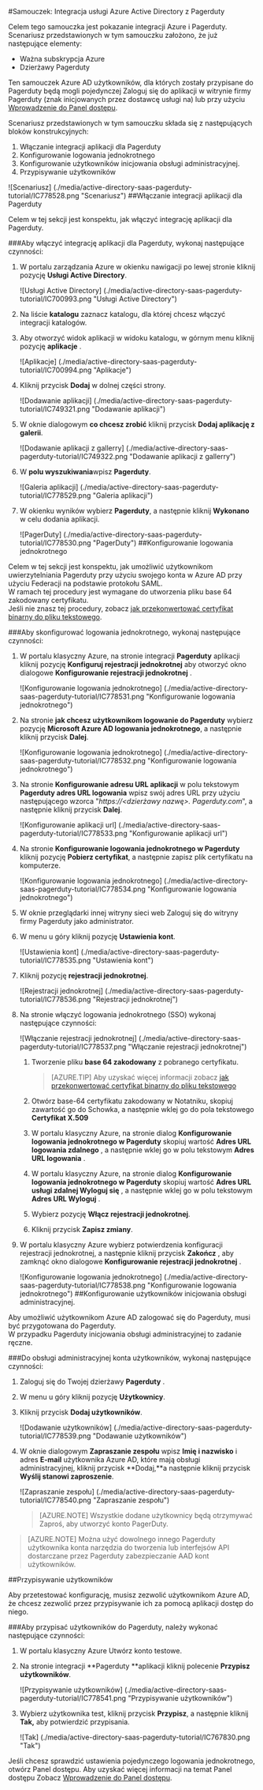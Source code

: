 <properties 
    pageTitle="Samouczek: Integracja usługi Azure Active Directory z Pagerduty | Microsoft Azure" 
    description="Dowiedz się, jak użyć Pagerduty z usługi Azure Active Directory w celu włączenia rejestracji jednokrotnej, automatycznego inicjowania obsługi administracyjnej i nie tylko!" 
    services="active-directory" 
    authors="jeevansd"  
    documentationCenter="na" 
    manager="femila"/>
<tags 
    ms.service="active-directory" 
    ms.devlang="na" 
    ms.topic="article" 
    ms.tgt_pltfrm="na" 
    ms.workload="identity" 
    ms.date="09/29/2016" 
    ms.author="jeedes" />

#<a name="tutorial-azure-active-directory-integration-with-pagerduty"></a>Samouczek: Integracja usługi Azure Active Directory z Pagerduty
  
Celem tego samouczka jest pokazanie integracji Azure i Pagerduty.  
Scenariusz przedstawionych w tym samouczku założono, że już następujące elementy:

-   Ważna subskrypcja Azure
-   Dzierżawy Pagerduty
  
Ten samouczek Azure AD użytkowników, dla których zostały przypisane do Pagerduty będą mogli pojedynczej Zaloguj się do aplikacji w witrynie firmy Pagerduty (znak inicjowanych przez dostawcę usługi na) lub przy użyciu [Wprowadzenie do Panel dostępu](active-directory-saas-access-panel-introduction.md).
  
Scenariusz przedstawionych w tym samouczku składa się z następujących bloków konstrukcyjnych:

1.  Włączanie integracji aplikacji dla Pagerduty
2.  Konfigurowanie logowania jednokrotnego
3.  Konfigurowanie użytkowników inicjowania obsługi administracyjnej.
4.  Przypisywanie użytkowników

![Scenariusz] (./media/active-directory-saas-pagerduty-tutorial/IC778528.png "Scenariusz")
##<a name="enabling-the-application-integration-for-pagerduty"></a>Włączanie integracji aplikacji dla Pagerduty
  
Celem w tej sekcji jest konspektu, jak włączyć integrację aplikacji dla Pagerduty.

###<a name="to-enable-the-application-integration-for-pagerduty-perform-the-following-steps"></a>Aby włączyć integrację aplikacji dla Pagerduty, wykonaj następujące czynności:

1.  W portalu zarządzania Azure w okienku nawigacji po lewej stronie kliknij pozycję **Usługi Active Directory**.

    ![Usługi Active Directory] (./media/active-directory-saas-pagerduty-tutorial/IC700993.png "Usługi Active Directory")

2.  Na liście **katalogu** zaznacz katalogu, dla której chcesz włączyć integracji katalogów.

3.  Aby otworzyć widok aplikacji w widoku katalogu, w górnym menu kliknij pozycję **aplikacje** .

    ![Aplikacje] (./media/active-directory-saas-pagerduty-tutorial/IC700994.png "Aplikacje")

4.  Kliknij przycisk **Dodaj** w dolnej części strony.

    ![Dodawanie aplikacji] (./media/active-directory-saas-pagerduty-tutorial/IC749321.png "Dodawanie aplikacji")

5.  W oknie dialogowym **co chcesz zrobić** kliknij przycisk **Dodaj aplikację z galerii**.

    ![Dodawanie aplikacji z gallerry] (./media/active-directory-saas-pagerduty-tutorial/IC749322.png "Dodawanie aplikacji z gallerry")

6.  W **polu wyszukiwania**wpisz **Pagerduty**.

    ![Galeria aplikacji] (./media/active-directory-saas-pagerduty-tutorial/IC778529.png "Galeria aplikacji")

7.  W okienku wyników wybierz **Pagerduty**, a następnie kliknij **Wykonano** w celu dodania aplikacji.

    ![PagerDuty] (./media/active-directory-saas-pagerduty-tutorial/IC778530.png "PagerDuty")
##<a name="configuring-single-sign-on"></a>Konfigurowanie logowania jednokrotnego
  
Celem w tej sekcji jest konspektu, jak umożliwić użytkownikom uwierzytelniania Pagerduty przy użyciu swojego konta w Azure AD przy użyciu Federacji na podstawie protokołu SAML.  
W ramach tej procedury jest wymagane do utworzenia pliku base 64 zakodowany certyfikatu.  
Jeśli nie znasz tej procedury, zobacz [jak przekonwertować certyfikat binarny do pliku tekstowego](http://youtu.be/PlgrzUZ-Y1o).

###<a name="to-configure-single-sign-on-perform-the-following-steps"></a>Aby skonfigurować logowania jednokrotnego, wykonaj następujące czynności:

1.  W portalu klasyczny Azure, na stronie integracji **Pagerduty** aplikacji kliknij pozycję **Konfiguruj rejestracji jednokrotnej** aby otworzyć okno dialogowe **Konfigurowanie rejestracji jednokrotnej** .

    ![Konfigurowanie logowania jednokrotnego] (./media/active-directory-saas-pagerduty-tutorial/IC778531.png "Konfigurowanie logowania jednokrotnego")

2.  Na stronie **jak chcesz użytkownikom logowanie do Pagerduty** wybierz pozycję **Microsoft Azure AD logowania jednokrotnego**, a następnie kliknij przycisk **Dalej**.

    ![Konfigurowanie logowania jednokrotnego] (./media/active-directory-saas-pagerduty-tutorial/IC778532.png "Konfigurowanie logowania jednokrotnego")

3.  Na stronie **Konfigurowanie adresu URL aplikacji** w polu tekstowym **Pagerduty adres URL logowania** wpisz swój adres URL przy użyciu następującego wzorca "*https://\<dzierżawy nazwę\>. Pagerduty.com*", a następnie kliknij przycisk **Dalej**.

    ![Konfigurowanie aplikacji url] (./media/active-directory-saas-pagerduty-tutorial/IC778533.png "Konfigurowanie aplikacji url")

4.  Na stronie **Konfigurowanie logowania jednokrotnego w Pagerduty** kliknij pozycję **Pobierz certyfikat**, a następnie zapisz plik certyfikatu na komputerze.

    ![Konfigurowanie logowania jednokrotnego] (./media/active-directory-saas-pagerduty-tutorial/IC778534.png "Konfigurowanie logowania jednokrotnego")

5.  W oknie przeglądarki innej witryny sieci web Zaloguj się do witryny firmy Pagerduty jako administrator.

6.  W menu u góry kliknij pozycję **Ustawienia kont**.

    ![Ustawienia kont] (./media/active-directory-saas-pagerduty-tutorial/IC778535.png "Ustawienia kont")

7.  Kliknij pozycję **rejestracji jednokrotnej**.

    ![Rejestracji jednokrotnej] (./media/active-directory-saas-pagerduty-tutorial/IC778536.png "Rejestracji jednokrotnej")

8.  Na stronie włączyć logowania jednokrotnego (SSO) wykonaj następujące czynności:

    ![Włączanie rejestracji jednokrotnej] (./media/active-directory-saas-pagerduty-tutorial/IC778537.png "Włączanie rejestracji jednokrotnej")

    1.  Tworzenie pliku **base 64 zakodowany** z pobranego certyfikatu.  

        >[AZURE.TIP] Aby uzyskać więcej informacji zobacz [jak przekonwertować certyfikat binarny do pliku tekstowego](http://youtu.be/PlgrzUZ-Y1o)

    2.  Otwórz base-64 certyfikatu zakodowany w Notatniku, skopiuj zawartość go do Schowka, a następnie wklej go do pola tekstowego **Certyfikat X.509**
    3.  W portalu klasyczny Azure, na stronie dialog **Konfigurowanie logowania jednokrotnego w Pagerduty** skopiuj wartość **Adres URL logowania zdalnego** , a następnie wklej go w polu tekstowym **Adres URL logowania** .
    4.  W portalu klasyczny Azure, na stronie dialog **Konfigurowanie logowania jednokrotnego w Pagerduty** skopiuj wartość **Adres URL usługi zdalnej Wyloguj się** , a następnie wklej go w polu tekstowym **Adres URL Wyloguj** .
    5.  Wybierz pozycję **Włącz rejestracji jednokrotnej**.
    6.  Kliknij przycisk **Zapisz zmiany**.

9.  W portalu klasyczny Azure wybierz potwierdzenia konfiguracji rejestracji jednokrotnej, a następnie kliknij przycisk **Zakończ** , aby zamknąć okno dialogowe **Konfigurowanie rejestracji jednokrotnej** .

    ![Konfigurowanie logowania jednokrotnego] (./media/active-directory-saas-pagerduty-tutorial/IC778538.png "Konfigurowanie logowania jednokrotnego")
##<a name="configuring-user-provisioning"></a>Konfigurowanie użytkowników inicjowania obsługi administracyjnej.
  
Aby umożliwić użytkownikom Azure AD zalogować się do Pagerduty, musi być przygotowana do Pagerduty.  
W przypadku Pagerduty inicjowania obsługi administracyjnej to zadanie ręczne.

###<a name="to-provision-a-user-accounts-perform-the-following-steps"></a>Do obsługi administracyjnej konta użytkowników, wykonaj następujące czynności:

1.  Zaloguj się do Twojej dzierżawy **Pagerduty** .

2.  W menu u góry kliknij pozycję **Użytkownicy**.

3.  Kliknij przycisk **Dodaj użytkowników**.

    ![Dodawanie użytkowników] (./media/active-directory-saas-pagerduty-tutorial/IC778539.png "Dodawanie użytkowników")

4.  W oknie dialogowym **Zapraszanie zespołu** wpisz **Imię i nazwisko** i adres **E-mail** użytkownika Azure AD, które mają obsługi administracyjnej, kliknij przycisk **Dodaj,**a następnie kliknij przycisk **Wyślij stanowi zaproszenie**.

    ![Zapraszanie zespołu] (./media/active-directory-saas-pagerduty-tutorial/IC778540.png "Zapraszanie zespołu")

    >[AZURE.NOTE] Wszystkie dodane użytkownicy będą otrzymywać Zaproś, aby utworzyć konto PagerDuty.

>[AZURE.NOTE] Można użyć dowolnego innego Pagerduty użytkownika konta narzędzia do tworzenia lub interfejsów API dostarczane przez Pagerduty zabezpieczanie AAD kont użytkowników.

##<a name="assigning-users"></a>Przypisywanie użytkowników
  
Aby przetestować konfigurację, musisz zezwolić użytkownikom Azure AD, że chcesz zezwolić przez przypisywanie ich za pomocą aplikacji dostęp do niego.

###<a name="to-assign-users-to-pagerduty-perform-the-following-steps"></a>Aby przypisać użytkowników do Pagerduty, należy wykonać następujące czynności:

1.  W portalu klasyczny Azure Utwórz konto testowe.

2.  Na stronie integracji **Pagerduty **aplikacji kliknij polecenie **Przypisz użytkowników**.

    ![Przypisywanie użytkowników] (./media/active-directory-saas-pagerduty-tutorial/IC778541.png "Przypisywanie użytkowników")

3.  Wybierz użytkownika test, kliknij przycisk **Przypisz**, a następnie kliknij **Tak,** aby potwierdzić przypisania.

    ![Tak] (./media/active-directory-saas-pagerduty-tutorial/IC767830.png "Tak")
  
Jeśli chcesz sprawdzić ustawienia pojedynczego logowania jednokrotnego, otwórz Panel dostępu. Aby uzyskać więcej informacji na temat Panel dostępu Zobacz [Wprowadzenie do Panel dostępu](active-directory-saas-access-panel-introduction.md).